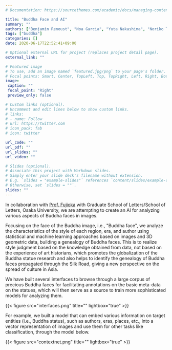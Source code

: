 ```yaml
---
# Documentation: https://sourcethemes.com/academic/docs/managing-content/

title: "Buddha Face and AI"
summary: ""
authors: ["Benjamin Renoust", "Noa Garcia", "Yuta Nakashima", "Noriko Takemura", "Hajime Nagahara"]
tags: ["buddha"]
categories: []
date: 2020-06-17T22:52:41+09:00

# Optional external URL for project (replaces project detail page).
external_link: ""

# Featured image
# To use, add an image named `featured.jpg/png` to your page's folder.
# Focal points: Smart, Center, TopLeft, Top, TopRight, Left, Right, BottomLeft, Bottom, BottomRight.
image:
 caption: ""
 focal_point: "Right"
 preview_only: false

# Custom links (optional).
# Uncomment and edit lines below to show custom links.
# links:
# - name: Follow
# url: https://twitter.com
# icon_pack: fab
# icon: twitter

url_code: ""
url_pdf: ""
url_slides: ""
url_video: ""

# Slides (optional).
# Associate this project with Markdown slides.
# Simply enter your slide deck's filename without extension.
# E.g. `slides = "example-slides"` references `content/slides/example-slides.md`.
# Otherwise, set `slides = ""`.
slides: ""
---
```


In collaboration with [Prof. Fujioka](http://www.dma.jim.osaka-u.ac.jp/view?l=en&u=6617) with Graduate School of Letters/School of Letters, Osaka University, we are attempting to create an AI for analyzing various aspects of Buddha faces in images. 

Focusing on the face of the Buddha image, i.e., "Buddha face", we analyze the characteristics of the style of each region, era, and author using statistical and machine learning approaches based on images and 3D geometric data, building a genealogy of Buddha faces. This is to realize style judgment based on the knowledge obtained from data, not based on the experience of art historians, which promotes the globalization of the Buddha statue research and also helps to identify the genealogy of Buddha faces propagated through the Silk Road, giving a new perspective on the spread of culture in Asia.

We have built several interfaces to browse through a large corpus of precious Buddha faces for facilitating annotations on the basic meta-data on the statues, which will then serve as a source to train more sophisticated models for analyzing them. 

{{< figure src="interfaces.png" title="" lightbox="true" >}}

For example, we built a model that can embed various information on target entities (i.e., Buddha status), such as authors, eras, places, etc., into a vector representation of images and use them for other tasks like classification, through the model below. 

{{< figure src="contextnet.png" title="" lightbox="true" >}}
